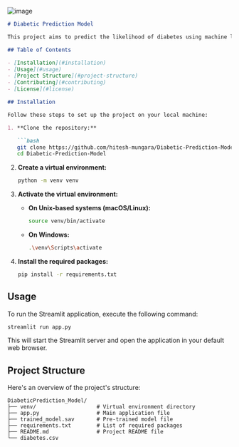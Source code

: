 ![image](https://github.com/hitesh-mungara/Diabetics_Prediction_MLModel/assets/93568287/e026665f-a4e3-42fe-b986-2157fb813228)


```markdown
# Diabetic Prediction Model

This project aims to predict the likelihood of diabetes using machine learning models. The model is built using `scikit-learn` and the application is deployed using `Streamlit`.

## Table of Contents

- [Installation](#installation)
- [Usage](#usage)
- [Project Structure](#project-structure)
- [Contributing](#contributing)
- [License](#license)

## Installation

Follow these steps to set up the project on your local machine:

1. **Clone the repository:**

   ```bash
   git clone https://github.com/hitesh-mungara/Diabetic-Prediction-Model.git
   cd Diabetic-Prediction-Model
   ```

2. **Create a virtual environment:**

   ```bash
   python -m venv venv
   ```

3. **Activate the virtual environment:**

   - **On Unix-based systems (macOS/Linux):**

     ```bash
     source venv/bin/activate
     ```

   - **On Windows:**

     ```bash
     .\venv\Scripts\activate
     ```

4. **Install the required packages:**

   ```bash
   pip install -r requirements.txt
   ```

## Usage

To run the Streamlit application, execute the following command:

```bash
streamlit run app.py
```

This will start the Streamlit server and open the application in your default web browser.

## Project Structure

Here's an overview of the project's structure:

```
DiabeticPrediction_Model/
├── venv/                   # Virtual environment directory
├── app.py                  # Main application file
├── trained_model.sav       # Pre-trained model file
├── requirements.txt        # List of required packages
├── README.md               # Project README file
└── diabetes.csv
    


